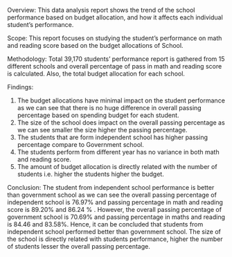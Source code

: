 
Overview:
This data analysis report shows the trend of the school performance based on budget allocation, and how it affects each individual student’s performance.


Scope: 
This report focuses on studying the student’s performance on math and reading score based on the budget allocations of School. 


Methodology:
Total 39,170 students’ performance report is gathered from 15 different schools and overall percentage of pass in math and reading score is calculated. Also, the total budget allocation for each school. 



Findings:
1.	The budget allocations have minimal impact on the student performance as we can see that there is no huge difference in overall passing percentage based on spending budget for each student.  
2.	The size of the school does impact on the overall passing percentage as we can see smaller the size higher the passing percentage. 
3.	The students that are form independent school has higher passing percentage compare to Government school. 
4.	The students perform from different year has no variance in both math and reading score.  
5.	 The amount of budget allocation is directly related with the number of students i.e. higher the students higher the budget. 



Conclusion: 
The student from independent school performance is better than government school as we can see the overall passing percentage of independent school is 76.97% and passing percentage in math and reading score is 89.20% and 86.24 % . However, the overall passing percentage of government school is 70.69% and passing percentage in maths and reading is 84.46 and 83.58%. Hence, it can be concluded that students from independent school performed better than government school. 
The size of the school is directly related with students performance, higher the number of students lesser the overall passing percentage. 

